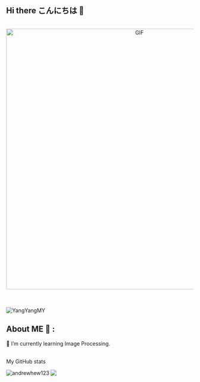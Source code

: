 ## Hi there こんにちは 👋
</br>
<div align="center">
<img hight="300" width="700" alt="GIF" align="center" src="https://github.com/YangYangMY/YangYangMY/blob/main/gif/rimuru-demon.gif">
</div>
</br>
</br>
<p align="left"> <img src="https://komarev.com/ghpvc/?username=YangYangMY&label=Profile%20views&color=0e75b6&style=flat" alt="YangYangMY" /> </p>


## About ME 💬 :
🌱 I’m currently learning Image Processing.

</br>
My GitHub stats<br> 
<div>
<p align="center"><img align="left" src="https://github-readme-stats.vercel.app/api/top-langs?username=YangYangMY&show_icons=true&locale=en&layout=compact" alt="andrewhew123" /></p>

<img  src="https://github-readme-stats.vercel.app/api?username=YangYangMY&&show_icons=true&theme=radical"/>
 </div>
  <!--
**SuMMeRNeVeRLoSe/SuMMeRNeVeRLoSe** is a ✨ _special_ ✨ repository because its `README.md` (this file) appears on your GitHub profile.

Here are some ideas to get you started:

- 🔭 I’m currently working on ...
- 🌱 I’m currently learning ...
- 👯 I’m looking to collaborate on ...
- 🤔 I’m looking for help with ...
- 💬 Ask me about ...
- 📫 How to reach me: ...
- 😄 Pronouns: ...
- ⚡ Fun fact: ...
-->
